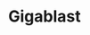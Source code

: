 ---
codehost: https://github.com/https://github.com/gigablast
logohandle: gigablast
sort: gigablast
title: Gigablast
website: http://gigablast.com/
---